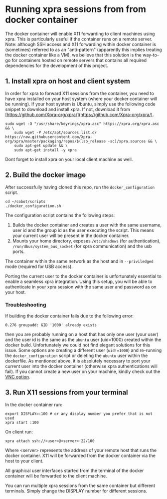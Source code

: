 # Running xpra sessions from from docker container

The docker container will enable X11 forwarding to client machines using xpra. This is particularly useful if the container runs on a remote server.<br/>
Note: although SSH access and X11 forwarding within docker container is (sometimes) referred to as an "anti-pattern" (apparently this implies treating the docker container like a VM), we believe that this solution is the way-to-go for containers hosted on remote servers that contains all required dependencies for the development of this project.


## 1. Install xpra on host and client system

In order for xpra to forward X11 sessions from the container, you need to have xpra installed on your host system (where your docker container will be running). If your host system is Ubuntu, simply use the following code snippet to download and install xpra. If not, download it from [https://github.com/Xpra-org/xpra/](https://github.com/Xpra-org/xpra/).

```
sudo wget -O "/usr/share/keyrings/xpra.asc" https://xpra.org/xpra.asc && \
    sudo wget -P /etc/apt/sources.list.d/ https://raw.githubusercontent.com/Xpra-org/xpra/master/packaging/repos/$(lsb_release -sc)/xpra.sources && \
    sudo apt-get update && \
    sudo apt-get install -y xpra
```

Dont forget to install xpra on your local client machine as well.

## 2. Build the docker image

After successfully having cloned this repo, run the `docker_configuration` script.
```
cd ~/cobot/scripts
./docker_configuration.sh
```

The configuration script contains the following steps:
1. Builds the docker container and creates a user with the same username, user id and the group id as the user executing the script. This means your current user will be present in the docker container.
2. Mounts your home directory, exposes `/etc/shadows` (for authentication), `/run/dbus/system_bus_socket` (for xpra communication) and the usb ports.

The container within the same network as the host and in `--priviledged` mode (required for USB access).<br/>

Porting the current user to the docker container is unfortunately essential to enable a seamless xpra integration. Using this setup, you will be able to authenticate in your xpra session with the same user and password as on your host.

### Troubleshooting
If building the docker container fails due to the following error:

```
0.276 groupadd: GID '1000' already exists
```

then you are probably running on a host that has only one user (your user) and the user id is the same as the `ubuntu` user (uid=1000) created within the docker build. Unfortunately we could not find elegant solutions for this issue. Some options are creating a different user (`uid!=1000`) and re-running the `docker_configuration` script or deleting the `ubuntu` user within the dockerfile. As mentioned above, it is absolutely necessary to port your current user into the docker container (otherwise xpra authentications will fail). If you cannot create a new user on your machine, kindly check out the [VNC option](howToVNC.md).

## 3. Run X11 sessions from your terminal

In the docker container run:
```
export DISPLAY=:100 # or any display number you prefer that is not used
xpra start :100
```

On client run:
```
xpra attach ssh://<user>@<server>:22/100
```
Where \<server\> represents the address of your remote host that runs the docker container. X11 will be forwarded from the docker container via the host to your client.

All graphical user interfaces started from the terminal of the docker container will be forwarded to the client machine. <br/>

You can run multiple xpra sessions from the same container but different terminals. Simply change the DISPLAY number for different sessions.




